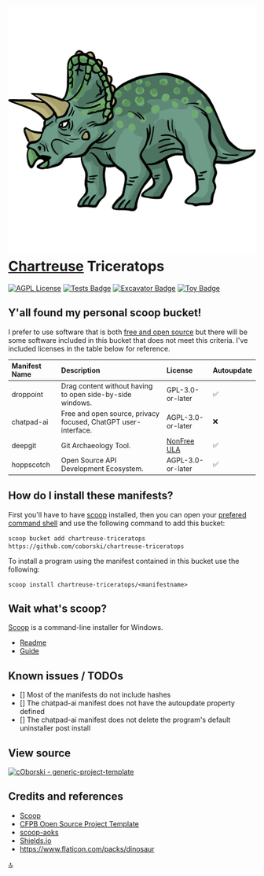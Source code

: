 # ![Triceratops Icon](/triceratops.png) [Chartreuse](https://encycolorpedia.com/7fff00) Triceratops

[![AGPL License](https://img.shields.io/badge/license-AGPL-blue.svg)](http://www.gnu.org/licenses/agpl-3.0) [![Tests Badge](https://github.com/coborski/chartreuse-triceratops/actions/workflows/ci.yml/badge.svg)](https://github.com/coborski/chartreuse-triceratops/actions/workflows/ci.yml) [![Excavator Badge](https://github.com/coborski/chartreuse-triceratops/actions/workflows/excavator.yml/badge.svg)](https://github.com/coborski/chartreuse-triceratops/actions/workflows/excavator.yml) [![Toy Badge](https://img.shields.io/badge/project%20type-toy-blue)](https://project-types.github.io/#toy)

## Y'all found my personal scoop bucket!

I prefer to use software that is both [free and open source](https://www.gnu.org/licenses/license-list.html) but there will be some software included in this bucket that does not meet this criteria. I've included licenses in the table below for reference.

| **Manifest Name** | **Description**                                            | **License**       | **Autoupdate** |
| :----------- | :-------------------------------------------------------------- | :---------------- | :------------- |
| droppoint    | Drag content without having to open side-by-side windows.       | GPL-3.0-or-later  | ✅            |
| chatpad-ai   | Free and open source, privacy focused, ChatGPT user-interface.  | AGPL-3.0-or-later | ❌            |
| deepgit      | Git Archaeology Tool.                                           | [NonFree ULA](https://www.syntevo.com/documents/deepgit-license.html) | ✅            |
| hoppscotch   | Open Source API Development Ecosystem.                          | AGPL-3.0-or-later | ✅            |

## How do I install these manifests?

First you'll have to have [scoop](https://scoop.sh/) installed, then you can open your [prefered command shell](https://github.com/ScoopInstaller/Scoop/wiki/Why-PowerShell) and use the following command to add this bucket:

```pwsh
scoop bucket add chartreuse-triceratops https://github.com/coborski/chartreuse-triceratops
```

To install a program using the manifest contained in this bucket use the following:

```pwsh
scoop install chartreuse-triceratops/<manifestname>
```

## Wait what's scoop?

[Scoop](https://scoop.sh/) is a command-line installer for Windows.
- [Readme](https://github.com/ScoopInstaller/Scoop?tab=readme-ov-file)
- [Guide](https://scoop.netlify.app/guide/)


## Known issues / TODOs

- [] Most of the manifests do not include hashes
- [] The chatpad-ai manifest does not have the autoupdate property defined
- [] The chatpad-ai manifest does not delete the program's default uninstaller post install


## View source

[![cOborski - generic-project-template](https://img.shields.io/static/v1?label=cOborski&message=chartreuse-triceratops&color=green&logo=github)](https://github.com/coborski/chartreuse-triceratops/)


## Credits and references

- [Scoop](https://scoop.sh/)
- [CFPB Open Source Project Template](https://github.com/cfpb/open-source-project-template)
- [scoop-aoks](https://github.com/AntonOks/scoop-aoks)
- [Shields.io](https://shields.io/)
- https://www.flaticon.com/packs/dinosaur

[🔝](#chartreuse-triceratops)
